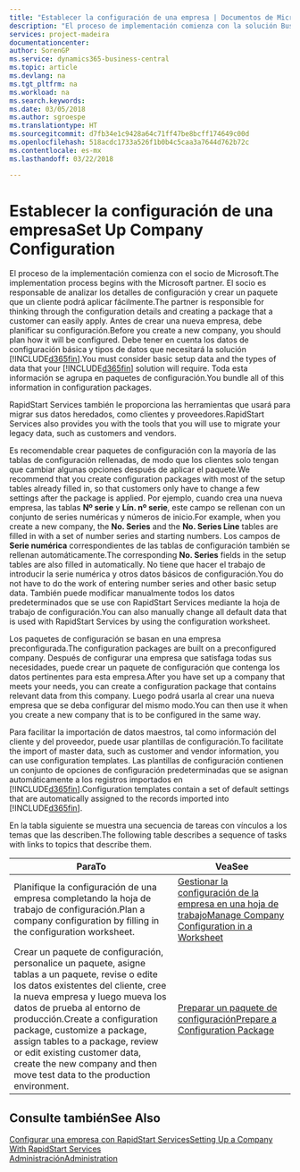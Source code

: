```yaml
---
title: "Establecer la configuración de una empresa | Documentos de Microsoft"
description: "El proceso de implementación comienza con la solución Business Central requerida. Toda esta información se agrupa en paquetes de configuración."
services: project-madeira
documentationcenter: 
author: SorenGP
ms.service: dynamics365-business-central
ms.topic: article
ms.devlang: na
ms.tgt_pltfrm: na
ms.workload: na
ms.search.keywords: 
ms.date: 03/05/2018
ms.author: sgroespe
ms.translationtype: HT
ms.sourcegitcommit: d7fb34e1c9428a64c71ff47be8bcff174649c00d
ms.openlocfilehash: 518acdc1733a526f1b0b4c5caa3a7644d762b72c
ms.contentlocale: es-mx
ms.lasthandoff: 03/22/2018

---
```

# <a name="set-up-company-configuration"></a><span data-ttu-id="dfd24-104">Establecer la configuración de una empresa</span><span class="sxs-lookup"><span data-stu-id="dfd24-104">Set Up Company Configuration</span></span>
<span data-ttu-id="dfd24-105">El proceso de la implementación comienza con el socio de Microsoft.</span><span class="sxs-lookup"><span data-stu-id="dfd24-105">The implementation process begins with the Microsoft partner.</span></span> <span data-ttu-id="dfd24-106">El socio es responsable de analizar los detalles de configuración y crear un paquete que un cliente podrá aplicar fácilmente.</span><span class="sxs-lookup"><span data-stu-id="dfd24-106">The partner is responsible for thinking through the configuration details and creating a package that a customer can easily apply.</span></span> <span data-ttu-id="dfd24-107">Antes de crear una nueva empresa, debe planificar su configuración.</span><span class="sxs-lookup"><span data-stu-id="dfd24-107">Before you create a new company, you should plan how it will be configured.</span></span> <span data-ttu-id="dfd24-108">Debe tener en cuenta los datos de configuración básica y tipos de datos que necesitará la solución [!INCLUDE[d365fin](includes/d365fin_md.md)].</span><span class="sxs-lookup"><span data-stu-id="dfd24-108">You must consider basic setup data and the types of data that your [!INCLUDE[d365fin](includes/d365fin_md.md)] solution will require.</span></span> <span data-ttu-id="dfd24-109">Toda esta información se agrupa en paquetes de configuración.</span><span class="sxs-lookup"><span data-stu-id="dfd24-109">You bundle all of this information in configuration packages.</span></span>

<span data-ttu-id="dfd24-110">RapidStart Services también le proporciona las herramientas que usará para migrar sus datos heredados, como clientes y proveedores.</span><span class="sxs-lookup"><span data-stu-id="dfd24-110">RapidStart Services also provides you with the tools that you will use to migrate your legacy data, such as customers and vendors.</span></span>  

<span data-ttu-id="dfd24-111">Es recomendable crear paquetes de configuración con la mayoría de las tablas de configuración rellenadas, de modo que los clientes solo tengan que cambiar algunas opciones después de aplicar el paquete.</span><span class="sxs-lookup"><span data-stu-id="dfd24-111">We recommend that you create configuration packages with most of the setup tables already filled in, so that customers only have to change a few settings after the package is applied.</span></span> <span data-ttu-id="dfd24-112">Por ejemplo, cuando crea una nueva empresa, las tablas **Nº serie** y **Lín. nº serie**, este campo se rellenan con un conjunto de series numéricas y números de inicio.</span><span class="sxs-lookup"><span data-stu-id="dfd24-112">For example, when you create a new company, the **No. Series** and the **No. Series Line** tables are filled in with a set of number series and starting numbers.</span></span> <span data-ttu-id="dfd24-113">Los campos de **Serie numérica** correspondientes de las tablas de configuración también se rellenan automáticamente.</span><span class="sxs-lookup"><span data-stu-id="dfd24-113">The corresponding **No. Series** fields in the setup tables are also filled in automatically.</span></span> <span data-ttu-id="dfd24-114">No tiene que hacer el trabajo de introducir la serie numérica y otros datos básicos de configuración.</span><span class="sxs-lookup"><span data-stu-id="dfd24-114">You do not have to do the work of entering number series and other basic setup data.</span></span> <span data-ttu-id="dfd24-115">También puede modificar manualmente todos los datos predeterminados que se use con RapidStart Services mediante la hoja de trabajo de configuración.</span><span class="sxs-lookup"><span data-stu-id="dfd24-115">You can also manually change all default data that is used with RapidStart Services by using the configuration worksheet.</span></span>  

<span data-ttu-id="dfd24-116">Los paquetes de configuración se basan en una empresa preconfigurada.</span><span class="sxs-lookup"><span data-stu-id="dfd24-116">The configuration packages are built on a preconfigured company.</span></span> <span data-ttu-id="dfd24-117">Después de configurar una empresa que satisfaga todas sus necesidades, puede crear un paquete de configuración que contenga los datos pertinentes para esta empresa.</span><span class="sxs-lookup"><span data-stu-id="dfd24-117">After you have set up a company that meets your needs, you can create a configuration package that contains relevant data from this company.</span></span> <span data-ttu-id="dfd24-118">Luego podrá usarla al crear una nueva empresa que se deba configurar del mismo modo.</span><span class="sxs-lookup"><span data-stu-id="dfd24-118">You can then use it when you create a new company that is to be configured in the same way.</span></span>  

<span data-ttu-id="dfd24-119">Para facilitar la importación de datos maestros, tal como información del cliente y del proveedor, puede usar plantillas de configuración.</span><span class="sxs-lookup"><span data-stu-id="dfd24-119">To facilitate the import of master data, such as customer and vendor information, you can use configuration templates.</span></span> <span data-ttu-id="dfd24-120">Las plantillas de configuración contienen un conjunto de opciones de configuración predeterminadas que se asignan automáticamente a los registros importados en [!INCLUDE[d365fin](includes/d365fin_md.md)].</span><span class="sxs-lookup"><span data-stu-id="dfd24-120">Configuration templates contain a set of default settings that are automatically assigned to the records imported into [!INCLUDE[d365fin](includes/d365fin_md.md)].</span></span>

<span data-ttu-id="dfd24-121">En la tabla siguiente se muestra una secuencia de tareas con vínculos a los temas que las describen.</span><span class="sxs-lookup"><span data-stu-id="dfd24-121">The following table describes a sequence of tasks with links to topics that describe them.</span></span>

|<span data-ttu-id="dfd24-122">**Para**</span><span class="sxs-lookup"><span data-stu-id="dfd24-122">**To**</span></span>|<span data-ttu-id="dfd24-123">**Vea**</span><span class="sxs-lookup"><span data-stu-id="dfd24-123">**See**</span></span>|  
|------------|-------------|  
|<span data-ttu-id="dfd24-124">Planifique la configuración de una empresa completando la hoja de trabajo de configuración.</span><span class="sxs-lookup"><span data-stu-id="dfd24-124">Plan a company configuration by filling in the configuration worksheet.</span></span>|[<span data-ttu-id="dfd24-125">Gestionar la configuración de la empresa en una hoja de trabajo</span><span class="sxs-lookup"><span data-stu-id="dfd24-125">Manage Company Configuration in a Worksheet</span></span>](admin-how-to-manage-company-configuration-in-a-worksheet.md)|  
|<span data-ttu-id="dfd24-126">Crear un paquete de configuración, personalice un paquete, asigne tablas a un paquete, revise o edite los datos existentes del cliente, cree la nueva empresa y luego mueva los datos de prueba al entorno de producción.</span><span class="sxs-lookup"><span data-stu-id="dfd24-126">Create a configuration package, customize a package, assign tables to a package, review or edit existing customer data, create the new company and then move test data to the production environment.</span></span>|[<span data-ttu-id="dfd24-127">Preparar un paquete de configuración</span><span class="sxs-lookup"><span data-stu-id="dfd24-127">Prepare a Configuration Package</span></span>](admin-how-to-prepare-a-configuration-package.md)| 

## <a name="see-also"></a><span data-ttu-id="dfd24-128">Consulte también</span><span class="sxs-lookup"><span data-stu-id="dfd24-128">See Also</span></span>  
[<span data-ttu-id="dfd24-129">Configurar una empresa con RapidStart Services</span><span class="sxs-lookup"><span data-stu-id="dfd24-129">Setting Up a Company With RapidStart Services</span></span>](admin-set-up-a-company-with-rapidstart.md)  
[<span data-ttu-id="dfd24-130">Administración</span><span class="sxs-lookup"><span data-stu-id="dfd24-130">Administration</span></span>](admin-setup-and-administration.md)

